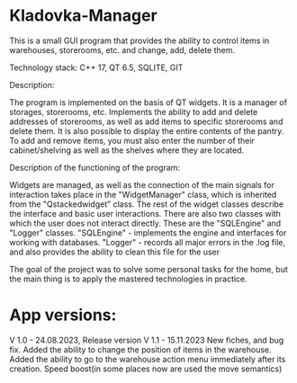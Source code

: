 # Kladovka-Manager
This is a small GUI program that provides the ability to control items in warehouses, storerooms, etc. and change, add, delete them.

Technology stack: C++ 17, QT 6.5, SQLITE, GIT

Description:

The program is implemented on the basis of QT widgets.
It is a manager of storages, storerooms, etc. 
Implements the ability to add and delete addresses of storerooms, as well as add items to specific storerooms and delete them. 
It is also possible to display the entire contents of the pantry.
To add and remove items, you must also enter the number of their cabinet/shelving as well as the shelves where they are located.

Description of the functioning of the program:

Widgets are managed, as well as the connection of the main signals for interaction takes place in the "WidgetManager" class,
which is inherited from the "Qstackedwidget" class.
The rest of the widget classes describe the interface and basic user interactions.
There are also two classes with which the user does not interact directly.
These are the "SQLEngine" and "Logger" classes. 
"SQLEngine" - implements the engine and interfaces for working with databases. 
"Logger" - records all major errors in the .log file, and also provides the ability to clean this file for the user

The goal of the project was to solve some personal tasks for the home, but the main thing is to apply the mastered technologies in practice.

# App versions:
V 1.0 - 24.08.2023, Release version
V 1.1 - 15.11.2023 New fiches, and bug fix. Added the ability to change the position of items in the warehouse. Added the ability to go to the warehouse action menu immediately after its creation. Speed boost(in some places now are used the move semantics)
